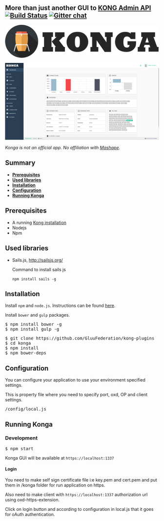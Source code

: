 ## More than just another GUI to [KONG Admin API](http://getkong.org)    [![Build Status](https://travis-ci.org/pantsel/konga.svg?branch=master)](https://travis-ci.org/pantsel/konga)    [![Gitter chat](https://badges.gitter.im/pantsel-konga/Lobby.png)](https://gitter.im/pantsel-konga/Lobby)

[![konga-logo.png](screenshots/konga-logo.png)](screenshots/konga-logo.png?raw=true)


[![Dashboard](screenshots/bc2.png)](screenshots/bc2.png?raw=true)

<em>Konga is not an official app. No affiliation with [Mashape](https://www.mashape.com/).</em>

## Summary

- [**Prerequisites**](#prerequisites)
- [**Used libraries**](#used-libraries)
- [**Installation**](#installation)
- [**Configuration**](#configuration)
- [**Running Konga**](#running-konga)

## Prerequisites
- A running [Kong installation](https://getkong.org/) 
- Nodejs
- Npm

## Used libraries
* Sails.js, http://sailsjs.org/

    Command to install sails js
    ```
    npm install sails -g
    ```

## Installation

Install <code>npm</code> and <code>node.js</code>. Instructions can be found [here](http://sailsjs.org/#/getStarted?q=what-os-do-i-need).

Install <code>bower</code> and <code>gulp</code> packages.
<pre>
$ npm install bower -g
$ npm install gulp -g
</pre>


<pre>
$ git clone https://github.com/GluuFederation/kong-plugins
$ cd konga
$ npm install
$ npm bower-deps
</pre>

## Configuration
You can configure your  application to use your environment specified
settings.

This is property file where you need to specify port, oxd, OP and client settings.

<pre>
/config/local.js
</pre>

## Running Konga

### Development
<pre>
$ npm start
</pre>
Konga GUI will be available at `https://localhost:1337`

#### Login
You need to make self sign certificate file i:e key.pem and cert.pem and put them in /konga folder for run application on https.

Also need to make client with `https://localhost:1337` authorization url using oxd-https-extension.

Click on login button and according to configuration in local.js that it goes for oAuth authentication.
